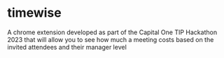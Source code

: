 # timewise
A chrome extension developed as part of the Capital One TIP Hackathon 2023 that will allow you to see how much a meeting costs based on the invited attendees and their manager level
